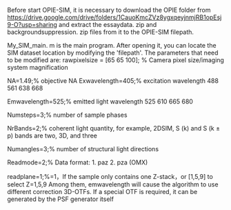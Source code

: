 Before start OPIE-SIM, it is necessary to  download the OPIE folder from https://drive.google.com/drive/folders/1CauoKmcZVz8ygxqeyjnmjRB1opEsj9-O?usp=sharing 
and extract the essaydata. zip and backgroundsuppression. zip files from it to the OPIE-SIM filepath.


My_SIM_main. m is the main program. After opening it, you can locate the SIM dataset location by modifying the 'filepath'. The parameters that need to be modified are:
rawpixelsize = [65 65 100]; %  Camera pixel size/imaging system magnification 

NA=1.49;% objective NA 
Exwavelength=405;% excitation wavelength 488 561 638 668 


Emwavelength=525;% emitted light wavelength 525 610 665 680 


Numsteps=3;% number of sample phases 


NrBands=2;% coherent light quantity, for example, 2DSIM, S (k) and S (k ± p) bands are two, 3D, and three 


Numangles=3;% number of structural light directions


Readmode=2;% Data format: 1. paz 2. pza (OMX) 


readplane=1;%=1，If the sample only contains one Z-stack，or [1,5,9] to select Z=1,5,9
Among them, emwavelength will cause the algorithm to use different correction 3D-OTFs. If a special OTF is required, it can be generated by the PSF generator itself 
